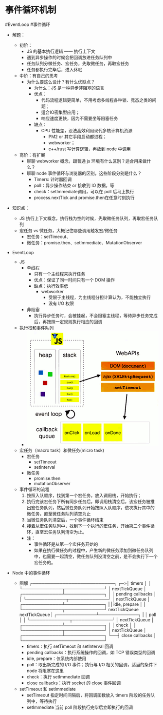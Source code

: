 # 事件循环机制

#EventLoop
#事件循环

- 解题：
    - 初阶：
        - JS 的基本执行逻辑 —— 执行上下文
        - 遇到异步操作的时候会把回调放进任务队列中
        - 任务队列分微任务、宏任务，先取微任务，再取宏任务
        - 任务都执行完毕后，进入休眠
    - 中阶：有自己的思考
        - 为什么要这么设计？有什么优缺点？
            - 为什么：JS 是一种异步非阻塞的语言
            - 优点：
                - 代码流程逻辑更简单，不用考虑多线程各种锁、竞态之类的问题；
                - 适合IO密集型应用；
                - 响应速度更快，因为不需要坐等阻塞任务
            - 缺点：
                - CPU 性能差，没法高效利用现代多核计算机资源
                    - PM2 or 其它手段启动都进程；
                    - webworker；
                    - c++/rust 写计算逻辑，再放到 node 中调用
    - 高阶：有扩展
        - 聊聊 webworker 概念，跟普通 js 环境有什么区别？适合用来做什么？
        - 聊聊 node 事件循环与浏览器的区别，这些阶段分别是什么？
            - Timers: 计时器回调
            - poll：异步操作结束 or 接收到 IO 数据，等
            - check：setImmediate调用，可以在 poll 后马上执行
            - process.nextTick and promise.then在任意时刻执行
- 知识点：
    - JS 执行上下文概念，执行栈为空的时候，先取微任务队列，再取宏任务队列
    - 宏任务 vs 微任务，大概记住哪些调用触发宏/微任务
        - 宏任务：setTimeout、
        - 微任务：promise.then、setImmediate、MutationObserver

- EventLoop
    - JS
        - 单线程
            - 只有一个主线程来执行任务
            - 优点：保证了同一时间只有一个 DOM 操作
            - 缺点：执行效率低
                - webworker
                    - 受限于主线程，为主线程分担计算认为，不能独立执行
                    - 没有 I/O 权限
        - 非阻塞
            - 执行异步任务时，会被挂起，不会阻塞主线程，等待异步任务完成后，再按照一定规则执行相应的回调
    - 执行栈和事件队列
        - ![img](./assets/2023-04-13-13-37-02.png)
    - 宏任务（macro task）和微任务(micro task)
        - 宏任务
            - setTimeout
            - setInterval
        - 微任务
            - promise.then
            - mutationObserver
    - 事件循环的流程
        1. 按照入队顺序，找到第一个宏任务，放入调用栈，开始执行；
        2. 执行完该宏任务下所有同步任务后，即调用栈清空后，该宏任务被推出宏任务队列，然后微任务队列开始按照入队顺序，依次执行其中的微任务，直至微任务队列清空为止
        3. 当微任务队列清空后，一个事件循环结束
        4. 接着从宏任务队列中，找到下一个执行的宏任务，开始第二个事件循环，直至宏任务队列清空为止。
        - 注：
            - 事件循环是从第一个宏任务开始的
            - 如果在执行微任务的过程中，产生新的微任务添加到微任务队列中，也需要一起清空，微任务队列没清空之前，是不会执行下一个宏任务的。
- Node 中的事件循环
    - 图解
                   ┌───────────────────────────┐
                ┌─>│           timers          │
                │  └─────────────┬─────────────┘
                │           nextTickQueue
                │  ┌─────────────┴─────────────┐
                │  │     pending callbacks     │
                │  └─────────────┬─────────────┘
                │           nextTickQueue
                │  ┌─────────────┴─────────────┐
                |  |     idle, prepare         │
                |  └─────────────┬─────────────┘
        nextTickQueue     nextTickQueue
                |  ┌─────────────┴─────────────┐
                |  │           poll            │
                │  └─────────────┬─────────────┘
                │           nextTickQueue
                │  ┌─────────────┴─────────────┐
                │  │           check           │
                │  └─────────────┬─────────────┘
                │           nextTickQueue
                │  ┌─────────────┴─────────────┐
                └──┤       close callbacks     │
                   └───────────────────────────┘
        - timers：执行 setTimeout 和 setInterval 回调
        - pending callbacks：执行系统操作的回调，如 TCP 错误类型的回调
        - idle, prepare：仅系统内部使用
        - poll：取出新完成的 I/O 事件；执行与 I/O 相关的回调，适当的条件下 node 将阻塞在这里
        - check：执行 setImmediate 回调
        - close callbacks：执行 socket 的 close 事件回调
    - setTimeout 和 setImmediate
        - setTimeout 指定时间间隔后，将回调函数放入 timers 阶段的任务队列中，等待执行
        - setImmediate 当前 poll 阶段执行完毕后立即执行的回调
